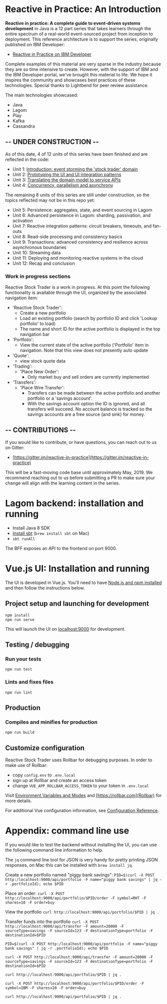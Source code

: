 # Reactive in Practice: An Introduction

**Reactive in practice: A complete guide to event-driven systems development** in Java is a 12 part series that takes learners through the entire spectrum of a real-world event-sourced project from inception to deployment. This reference architecture is to support the series, originally published on IBM Developer:

- [Reactive in Practice on IBM Developer](https://developer.ibm.com/technologies/reactive-systems/)

Complete examples of this material are very sparse in the industry because they are so time intensive to create. However, with the support of IBM and the IBM Developer portal, we've brought this material to life. We hope it inspires the community and showcases best practices of these technologies. Special thanks to Lightbend for peer review assistance.

The main technologies showcased: 

* Java
* Lagom
* Play
* Kafka
* Cassandra

## -- UNDER CONSTRUCTION --

As of this date, 4 of 12 units of this series have been finished and are reflected in the code:

* Unit 1: [Introduction: event storming the 'stock trader' domain](https://developer.ibm.com/tutorials/reactive-in-practice-1/)
* Unit 2: [Prototyping the UI and UI integration patterns](https://developer.ibm.com/tutorials/reactive-in-practice-2/)
* Unit 3: [Translating the domain model to service APIs](https://developer.ibm.com/tutorials/reactive-in-practice-3/)
* Unit 4: [Concurrency, parallelism and asynchrony](https://developer.ibm.com/tutorials/reactive-in-practice-4/)

The remaining 8 units of this series are still under construction, so the topics reflected may not be in this repo yet:

* Unit 5: Persistence: aggregates, state, and event sourcing in Lagom
* Unit 6: Advanced persistence in Lagom: sharding, passivation, and activation
* Unit 7: Reactive integration patterns: circuit breakers, timeouts, and fan-outs
* Unit 8: Read-side processing and consistency basics
* Unit 9: Transactions: advanced consistency and resilience across asynchronous boundaries
* Unit 10: Streaming data
* Unit 11: Deploying and monitoring reactive systems in the cloud
* Unit 12: Recap and conclusion

### Work in progress sections

Reactive Stock Trader is a work in progress. At this point the following functionality is available through the UI, organized by the associated navigation item:

- 'Reactive Stock Trader':
  * Create a new portfolio
  * Load an existing portfolio (search by portfolio ID and click 'Lookup portfolio' to load)
  * The name and short ID for the active portfolio is displayed in the top navigation bar
- 'Portfolio':
  * View the current state of the active portfolio ('Portfolio' item in navigation. Note that this view does not presently auto update
- 'Quote':
  * view stock quote data
- 'Trading':
  * 'Place New Order':
    - Only market buy and sell orders are currently implemented
- 'Transfers':
  * 'Place Wire Transfer':
    - Transfers can be made between the active portfolio and another portfolio or a 'savings account'.
    - With the savings account option the ID is ignored, and all transfers will succeed. No account balance is tracked so the savings accounts are a free source (and sink) for money.

## -- CONTRIBUTIONS --

If you would like to contribute, or have questions, you can reach out to us on Gitter:

* [https://gitter.im/reactive-in-practice](https://gitter.im/reactive-in-practice)

This will be a fast-moving code base until approximately May, 2019. We recommend reaching out to us before submitting a PR to make sure your change will align with the learning content in the series.

# Lagom backend: installation and running

- Install Java 8 SDK
- [Install sbt](https://www.scala-sbt.org/1.x/docs/Setup.html) (`brew install sbt` on Mac)
- `sbt runAll`

The BFF exposes an API to the frontend on port 9000.

# Vue.js UI: Installation and running

The UI is developed in Vue.js. You'll need to have [Node.js and npm installed](https://docs.npmjs.com/downloading-and-installing-node-js-and-npm) and then follow the instructions below.

## Project setup and launching for development
```
npm install
npm run serve
```

This will launch the UI on [localhost:9000](localhost:9000) for development.

## Testing / debugging

### Run your tests
```
npm run test
```

### Lints and fixes files
```
npm run lint
```

## Production

### Compiles and minifies for production
```
npm run build
```

## Customize configuration

Reactive Stock Trader uses Rollbar for debugging purposes. In order to make use of Rollbar:

* copy `config.env` to `.env.local`
* sign up at Rollbar and create an access token
* change `VUE_APP_ROLLBAR_ACCESS_TOKEN` to your token in `.env.local`

Visit [Environment Variables and Modes](https://cli.vuejs.org/guide/mode-and-env.html) and [https://rollbar.com](Rollbar) for more details.

For additional Vue configuration information, see [Configuration Reference](https://cli.vuejs.org/config/).

# Appendix: command line use

If you would like to test the backend without installing the UI, you can use the following command line information to help.

The `jq` command line tool for JSON is very handy for pretty printing JSON responses, on Mac this can be installed with `brew install jq`.

Create a new portfolio named "piggy bank savings":
`PID=$(curl -X POST http:/localhost:9000/api/portfolio -F name="piggy bank savings" | jq -r .portfolioId); echo $PID`

Place an order:
`curl -X POST http://localhost:9000/api/portfolio/$PID/order -F symbol=RHT -F shares=10 -F order=buy`

View the portfolio
`curl http://localhost:9000/api/portfolio/$PID | jq .`

Transfer funds into the portfolio
`curl -X POST http://localhost:9000/api/transfer -F amount=20000 -F sourceType=savings -F sourceId=123 -F destinationType=portfolio -F destinationId=$PID`

```
PID=$(curl -X POST http:/localhost:9000/api/portfolio -F name="piggy bank savings" | jq -r .portfolioId); echo $PID

curl -X POST http://localhost:9000/api/transfer -F amount=20000 -F sourceType=savings -F sourceId=123 -F destinationType=portfolio -F destinationId=$PID

curl http://localhost:9000/api/portfolio/$PID | jq .

curl -X POST http://localhost:9000/api/portfolio/$PID/order -F symbol=IBM -F shares=10 -F order=buy

curl http://localhost:9000/api/portfolio/$PID | jq .
```

